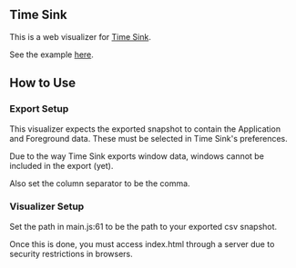 Time Sink
---------
This is a web visualizer for [Time Sink](http://manytricks.com/timesink/).

See the example [here](http://tanner.github.com/Time-Sink/).

How to Use
----------
### Export Setup
This visualizer expects the exported snapshot to contain the Application and Foreground data. These must be selected in Time Sink's preferences.

Due to the way Time Sink exports window data, windows cannot be included in the export (yet).

Also set the column separator to be the comma.

### Visualizer Setup
Set the path in main.js:61 to be the path to your exported csv snapshot.

Once this is done, you must access index.html through a server due to security restrictions in browsers.